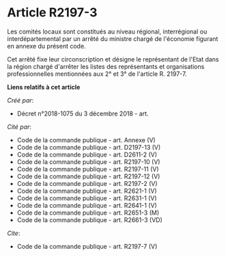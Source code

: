 # Article R2197-3

Les comités locaux sont constitués au niveau régional, interrégional ou interdépartemental par un arrêté du ministre chargé
de l'économie figurant en annexe du présent code. 

Cet arrêté fixe leur circonscription et désigne le représentant de l'Etat dans la région chargé d'arrêter les listes des
représentants et organisations professionnelles mentionnées aux 2° et 3° de l'article R. 2197-7.

**Liens relatifs à cet article**

_Créé par_:

  - Décret n°2018-1075 du 3 décembre 2018 - art.

_Cité par_:

  - Code de la commande publique - art. Annexe (V)
  - Code de la commande publique - art. D2197-13 (V)
  - Code de la commande publique - art. D2611-2 (V)
  - Code de la commande publique - art. R2197-10 (V)
  - Code de la commande publique - art. R2197-11 (V)
  - Code de la commande publique - art. R2197-12 (V)
  - Code de la commande publique - art. R2197-2 (V)
  - Code de la commande publique - art. R2621-1 (V)
  - Code de la commande publique - art. R2631-1 (V)
  - Code de la commande publique - art. R2641-1 (V)
  - Code de la commande publique - art. R2651-3 (M)
  - Code de la commande publique - art. R2661-3 (VD)

_Cite_:

  - Code de la commande publique - art. R2197-7 (V)

